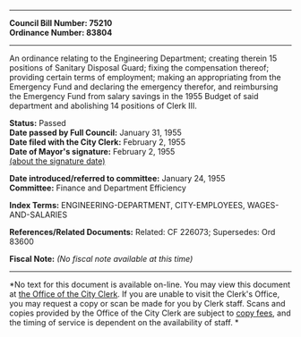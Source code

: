* * * * *  
  
**Council Bill Number: [](#h0)[](#h2)75210**   
**Ordinance Number: 83804**  
  
* * * * *  
  
An ordinance relating to the Engineering Department; creating therein 15 positions of Sanitary Disposal Guard; fixing the compensation thereof; providing certain terms of employment; making an appropriating from the Emergency Fund and declaring the emergency therefor, and reimbursing the Emergency Fund from salary savings in the 1955 Budget of said department and abolishing 14 positions of Clerk III.  
  
**Status:** Passed   
**Date passed by Full Council:** January 31, 1955   
**Date filed with the City Clerk:** February 2, 1955   
**Date of Mayor's signature:** February 2, 1955   
[(about the signature date)](/~public/approvaldate.htm)   
  
  
**Date introduced/referred to committee:** January 24, 1955   
**Committee:** Finance and Department Efficiency   
  
**Index Terms:** ENGINEERING-DEPARTMENT, CITY-EMPLOYEES, WAGES-AND-SALARIES  
  
**References/Related Documents:** Related: CF 226073; Supersedes: Ord 83600  
  
**Fiscal Note:** *(No fiscal note available at this time)*  
  
* * * * *  
  
*No text for this document is available on-line. You may view this document at [the Office of the City Clerk](http://www.seattle.gov/leg/clerk/contactUs.htm). If you are unable to visit the Clerk's Office, you may request a copy or scan be made for you by Clerk staff. Scans and copies provided by the Office of the City Clerk are subject to [copy fees](http://clerk.seattle.gov/~public/clerkfees.htm), and the timing of service is dependent on the availability of staff. *  
  
  
